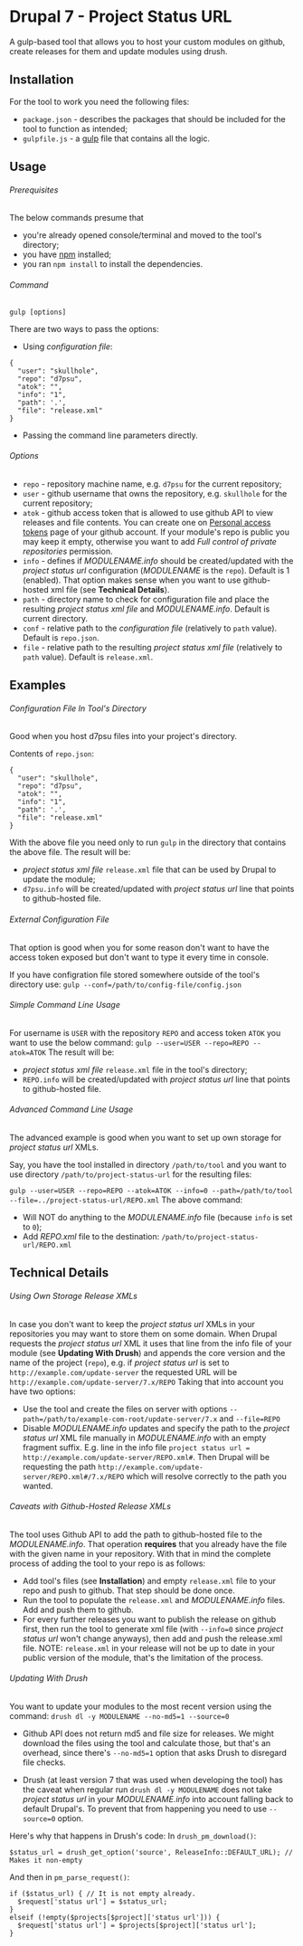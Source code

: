 # Drupal 7 - Project Status URL

A gulp-based tool that allows you to host your custom modules on github, create releases for them and update modules using drush.

## Installation

For the tool to work you need the following files:
* `package.json` - describes the packages that should be included for the tool to function as intended;
* `gulpfile.js` - a [gulp](https://github.com/gulpjs/gulp) file that contains all the logic.

## Usage

###### Prerequisites

The below commands presume that 
* you're already opened console/terminal and moved to the tool's directory;
* you have [npm](https://www.npmjs.com/) installed;
* you ran `npm install` to install the dependencies.

###### Command

```
gulp [options]
```

There are two ways to pass the options:
* Using _configuration file_:
```
{
  "user": "skullhole",
  "repo": "d7psu",
  "atok": "",
  "info": "1",
  "path": '.',
  "file": "release.xml"
}
```
* Passing the command line parameters directly. 

###### Options

* `repo` - repository machine name, e.g. `d7psu` for the current repository;
* `user` - github username that owns the repository, e.g. `skullhole` for the current repository;
* `atok` - github access token that is allowed to use github API to view releases and file contents. You can create one on [Personal access tokens](https://github.com/settings/tokens) page of your github account. If your module's repo is public you may keep it empty, otherwise you want to add _Full control of private repositories_ permission. 
* `info` - defines if _MODULENAME.info_ should be created/updated with the _project status url_ configuration (*MODULENAME* is the `repo`). Default is 1 (enabled). That option makes sense when you want to use github-hosted xml file (see **Technical Details**). 
* `path` - directory name to check for configuration file and place the resulting _project status xml file_ and _MODULENAME.info_. Default is current directory.
* `conf` - relative path to the _configuration file_ (relatively to `path` value). Default is `repo.json`. 
* `file` - relative path to the resulting _project status xml file_ (relatively to `path` value). Default is `release.xml`.

## Examples

###### Configuration File In Tool's Directory 

Good when you host d7psu files into your project's directory.

Contents of `repo.json`:
```
{
  "user": "skullhole",
  "repo": "d7psu",
  "atok": "",
  "info": "1",
  "path": '.',
  "file": "release.xml"
}
```
With the above file you need only to run `gulp` in the directory that contains the above file. The result will be: 
-  _project status xml file_ `release.xml` file that can be used by Drupal to update the module;
- `d7psu.info` will be created/updated with _project status url_ line that points to github-hosted file. 

###### External Configuration File

That option is good when you for some reason don't want to have the access token exposed but don't want to type it every time in console.

If you have configration file stored somewhere outside of the tool's directory use: 
`gulp --conf=/path/to/config-file/config.json`

###### Simple Command Line Usage

For username is `USER` with the repository `REPO` and access token `ATOK` you want to use the below command:
`gulp --user=USER --repo=REPO --atok=ATOK`
The result will be: 
-  _project status xml file_ `release.xml` file in the tool's directory;
- `REPO.info` will be created/updated with _project status url_ line that points to github-hosted file. 

###### Advanced Command Line Usage

The advanced example is good when you want to set up own storage for _project status url_ XMLs. 

Say, you have the tool installed in directory `/path/to/tool` and you want to use directory `/path/to/project-status-url` for the resulting files:

`gulp --user=USER --repo=REPO --atok=ATOK --info=0 --path=/path/to/tool --file=../project-status-url/REPO.xml`
The above command:
- Will NOT do anything to the _MODULENAME.info_ file (because `info` is set to `0`);
- Add _REPO.xml_ file to the destination: `/path/to/project-status-url/REPO.xml`

## Technical Details

###### Using Own Storage Release XMLs 

In case you don't want to keep the _project status url_ XMLs in your repositories you may want to store them on some domain. 
When Drupal requests the _project status url_ XML it uses that line from the info file of your module (see **Updating With Drush**) and appends the core version and the name of the project (`repo`), e.g. if _project status url_ is set to `http://example.com/update-server` the requested URL will be `http://example.com/update-server/7.x/REPO`
Taking that into account you have two options: 
- Use the tool and create the files on server with options `--path=/path/to/example-com-root/update-server/7.x` and `--file=REPO`
- Disable _MODULENAME.info_ updates and specify the path to the _project status url_ XML file manually in _MODULENAME.info_ with an empty fragment suffix. E.g. line in the info file `project status url = http://example.com/update-server/REPO.xml#`. Then Drupal will be requesting the path `http://example.com/update-server/REPO.xml#/7.x/REPO` which will resolve correctly to the path you wanted. 

###### Caveats with Github-Hosted Release XMLs 

The tool uses Github API to add the path to github-hosted file to the _MODULENAME.info_. That operation **requires** that you already have the file with the given name in your repository. With that in mind the complete process of adding the tool to your repo is as follows: 

- Add tool's files (see **Installation**) and empty `release.xml` file to your repo and push to github. That step should be done once.
- Run the tool to populate the `release.xml` and _MODULENAME.info_ files. Add and push them to github. 
- For every further releases you want to publish the release on github first, then run the tool to generate xml file (with `--info=0` since _project status url_ won't change anyways), then add and push the release.xml file. 
NOTE: `release.xml` in your release will not be up to date in your public version of the module, that's the limitation of the process. 

###### Updating With Drush

You want to update your modules to the most recent version using the command:
`drush dl -y MODULENAME --no-md5=1 --source=0`

- Github API does not return md5 and file size for releases. We might download the files using the tool and calculate those, but that's an overhead, since there's `--no-md5=1` option that asks Drush to disregard file checks.

- Drush (at least version 7 that was used when developing the tool) has the caveat when regular run `drush dl -y MODULENAME` does not take _project status url_ in your _MODULENAME.info_ into account falling back to default Drupal's. 
To prevent that from happening you need to use `--source=0` option. 

Here's why that happens in Drush's code: 
In `drush_pm_download()`:
```
$status_url = drush_get_option('source', ReleaseInfo::DEFAULT_URL); // Makes it non-empty
```
And then in `pm_parse_request()`:
```
if ($status_url) { // It is not empty already. 
  $request['status url'] = $status_url;
}
elseif (!empty($projects[$project]['status url'])) {
  $request['status url'] = $projects[$project]['status url'];
}
```







